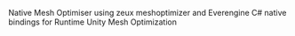Native Mesh Optimiser using zeux meshoptimizer and Everengine C# native bindings for Runtime Unity Mesh Optimization
